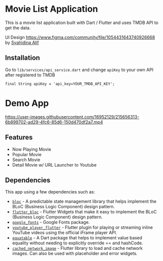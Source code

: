 # Movie List Application

This is a movie list application built with Dart / Flutter and uses TMDB API to get the data. 

UI Design https://www.figma.com/community/file/1054431643740926668 by [Syahidina Alif](https://www.figma.com/@syahidinaalif)

## Installation

Go to ```lib/services/api_service.dart``` and change ```apiKey``` to your own API after registered to TMDB
```
final String apiKey = 'api_key=YOUR_TMDB_API_KEY';
```

# Demo App
https://user-images.githubusercontent.com/16952129/215656313-6b899702-ad29-4fc6-85d6-150d470df2a7.mp4

## Features

- Now Playing Movie
- Popular Movie
- Search Movie
- Detail Movie w/ URL Launcher to Youtube

## Dependencies
This app using a few dependencies such as:
- [`bloc`](https://pub.dev/packages/bloc) - A predictable state management library that helps implement the BLoC (Business Logic Component) design pattern.
- [`flutter_bloc`](https://pub.dev/packages/flutter_bloc) - Flutter Widgets that make it easy to implement the BLoC (Business Logic Component) design pattern.
- [`google_fonts`](https://pub.dev/packages/google_fonts) - Google Fonts package.
- [`youtube_player_flutter`](https://pub.dev/packages/youtube_player_flutter) - Flutter plugin for playing or streaming inline YouTube videos using the official iFrame player API.
- [`equatable`](https://pub.dev/packages/equatable) - A Dart package that helps to implement value based equality without needing to explicitly override == and hashCode.
- [`cached_network_image`](https://pub.dev/packages/cached_network_image) - Flutter library to load and cache network images. Can also be used with placeholder and error widgets.
